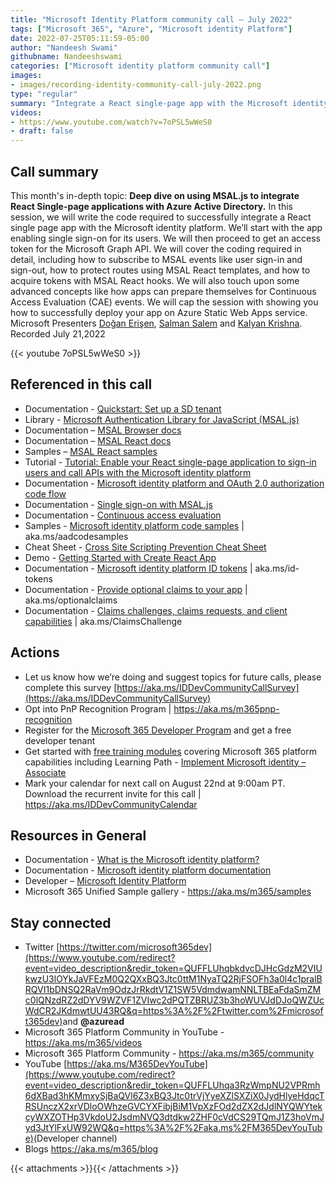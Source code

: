 ```yaml
---
title: "Microsoft Identity Platform community call – July 2022"
tags: ["Microsoft 365", "Azure", "Microsoft identity Platform"]
date: 2022-07-25T05:11:59-05:00
author: "Nandeesh Swami"
githubname: Nandeeshswami
categories: ["Microsoft identity platform community call"]
images:
- images/recording-identity-community-call-july-2022.png
type: "regular"
summary: "Integrate a React single-page app with the Microsoft identity platform. Enable SSO and get an access token for Microsoft Graph API. Subscribe to MSAL events, protect routes using MSAL Angular Guard, and acquire tokens with MSAL React hooks."
videos:
- https://www.youtube.com/watch?v=7oPSL5wWeS0
- draft: false
---
```



## Call summary

This month's in-depth topic: **Deep dive on using MSAL.js to integrate React
Single-page applications with Azure Active Directory.** In this session, we will
write the code required to successfully integrate a React single page app with
the Microsoft identity platform. We’ll start with the app enabling single
sign-on for its users. We will then proceed to get an access token for the
Microsoft Graph API. We will cover the coding required in detail, including how
to subscribe to MSAL events like user sign-in and sign-out, how to protect
routes using MSAL React templates, and how to acquire tokens with MSAL React
hooks. We will also touch upon some advanced concepts like how apps can prepare
themselves for Continuous Access Evaluation (CAE) events. We will cap the
session with showing you how to successfully deploy your app on Azure Static Web
Apps service. Microsoft Presenters [Doğan
Erişen](https://www.linkedin.com/in/doganerisen/), [Salman
Salem](https://www.linkedin.com/in/salman-salem/) and [Kalyan
Krishna](https://twitter.com/kalyankrishna1). Recorded July 21,2022

{{< youtube 7oPSL5wWeS0 >}}

## Referenced in this call

* Documentation - [Quickstart: Set up a SD
    tenant](https://learn.microsoft.com/azure/active-directory/develop/quickstart-create-new-tenant)
* Library - [Microsoft Authentication Library for JavaScript
    (MSAL.js)](https://github.com/AzureAD/microsoft-authentication-library-for-js)
* Documentation – [MSAL Browser
    docs](https://github.com/AzureAD/microsoft-authentication-library-for-js/tree/dev/lib/msal-browser/docs)
* Documentation – [MSAL React
    docs](https://github.com/AzureAD/microsoft-authentication-library-for-js/tree/dev/lib/msal-react/docs)
* Samples – [MSAL React
    samples](https://github.com/AzureAD/microsoft-authentication-library-for-js/tree/dev/samples/msal-react-samples)
* Tutorial - [Tutorial: Enable your React single-page application to sign-in
    users and call APIs with the Microsoft identity
    platform](https://github.com/Azure-Samples/ms-identity-javascript-react-tutorial)
* Documentation - [Microsoft identity platform and OAuth 2.0 authorization
    code
    flow](https://learn.microsoft.com/azure/active-directory/develop/v2-oauth2-auth-code-flow)
* Documentation - [Single sign-on with
    MSAL.js](https://learn.microsoft.com/azure/active-directory/develop/msal-js-sso)
* Documentation - [Continuous access
    evaluation](https://learn.microsoft.com/azure/active-directory/conditional-access/concept-continuous-access-evaluation)
* Samples - [Microsoft identity platform code
    samples](https://learn.microsoft.com/azure/active-directory/develop/sample-v2-code)
    \| aka.ms/aadcodesamples
* Cheat Sheet - [Cross Site Scripting Prevention Cheat
    Sheet](https://cheatsheetseries.owasp.org/cheatsheets/Cross_Site_Scripting_Prevention_Cheat_Sheet.html)
* Demo - [Getting Started with Create React
    App](https://github.com/derisen/msal-react-demo)
* Documentation - [Microsoft identity platform ID
    tokens](https://learn.microsoft.com/azure/active-directory/develop/id-tokens)
    \| aka.ms/id-tokens
* Documentation - [Provide optional claims to your
    app](https://learn.microsoft.com/azure/active-directory/develop/active-directory-optional-claims)
    \| aka.ms/optionalclaims
* Documentation - [Claims challenges, claims requests, and client
    capabilities](https://learn.microsoft.com/azure/active-directory/develop/claims-challenge)
    \| aka.ms/ClaimsChallenge

## Actions

* Let us know how we’re doing and suggest topics for future calls, please
    complete this survey
    [https://aka.ms/IDDevCommunityCallSurvey](https://aka.ms/IDDevCommunityCallSurvey)
* Opt into PnP Recognition Program \| <https://aka.ms/m365pnp-recognition>
* Register for the [Microsoft 365 Developer
    Program](https://aka.ms/m365/devprogram) and get a free developer tenant
* Get started with [free training modules](https://aka.ms/m365/dev/learn)
    covering Microsoft 365 platform capabilities including Learning Path -
    [Implement Microsoft identity –
    Associate](https://learn.microsoft.com/learn/paths/m365-identity-associate/)
* Mark your calendar for next call on August 22nd at 9:00am PT. Download the
    recurrent invite for this call \| <https://aka.ms/IDDevCommunityCalendar>

## Resources in General

* Documentation - [What is the Microsoft identity platform?](https://learn.microsoft.com/azure/active-directory/develop/v2-overview)
* Documentation - [Microsoft identity platform documentation](https://learn.microsoft.com/azure/active-directory/develop/)
* Developer – [Microsoft Identity Platform](https://developer.microsoft.com/identity)
* Microsoft 365 Unified Sample gallery - <https://aka.ms/m365/samples>

## Stay connected

* Twitter [https://twitter.com/microsoft365dev](https://www.youtube.com/redirect?event=video_description&redir_token=QUFFLUhqbkdvcDJHcGdzM2VIUkwzU3lOYkJaVFEzM0Q2QXxBQ3Jtc0ttM1NyaTQ2RjFSOFh3a0l4c1pralBRQVI1bDNSQ2RaVm9OdzJrRkdtV1Z1SW5VdmdwamNNLTBEaFdaSmZMc0lQNzdRZ2dDYV9WZVF1ZVIwc2dPQTZBRUZ3b3hoWUVJdDJoQWZUcWdCR2JKdmwtUU43RQ&q=https%3A%2F%2Ftwitter.com%2Fmicrosoft365dev)​ and **@azuread**
* Microsoft 365 Platform Community in YouTube - <https://aka.ms/m365/videos>
* Microsoft 365 Platform Community - <https://aka.ms/m365/community>
* YouTube [https://aka.ms/M365DevYouTube](https://www.youtube.com/redirect?event=video_description&redir_token=QUFFLUhqa3RzWmpNU2VPRmh6dXBad3hKMmxySjBaQVl6Z3xBQ3Jtc0trVjYyeXZlSXZiX0JydHlyeHdqcTRSUnczX2xrVDloOWhzeGVCYXFibjBiM1VpXzFOd2dZX2dJdlNYQWYtekcyWXZOTHp3VkdoU2JsdmNVQ3dtdkw2ZHF0cVdCS29TQmJ1Z3hoVmJyd3JtYlFxUW92WQ&q=https%3A%2F%2Faka.ms%2FM365DevYouTube)​ (Developer channel)
* Blogs <https://aka.ms/m365/blog>

{{< attachments >}}{{< /attachments >}}

